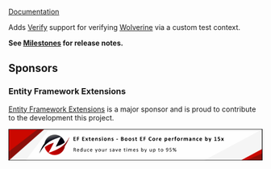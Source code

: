 [Documentation](https://github.com/VerifyTests/Verify.Wolverine)

Adds [Verify](https://github.com/VerifyTests/Verify) support for verifying [Wolverine](https://github.com/JasperFx/wolverine) via a custom test context.<!-- singleLineInclude: intro. path: /docs/intro.include.md -->

**See [Milestones](https://github.com/VerifyTests/Verify.Wolverine/milestones?state=closed) for release notes.**


## Sponsors


### Entity Framework Extensions<!-- include: zzz. path: /docs/zzz.include.md -->

[Entity Framework Extensions](https://entityframework-extensions.net/?utm_source=simoncropp&utm_medium=Verify.Wolverine) is a major sponsor and is proud to contribute to the development this project.

[![Entity Framework Extensions](https://raw.githubusercontent.com/VerifyTests/Verify.Wolverine/refs/heads/main/docs/zzz.png)](https://entityframework-extensions.net/?utm_source=simoncropp&utm_medium=Verify.Wolverine)<!-- endInclude -->
